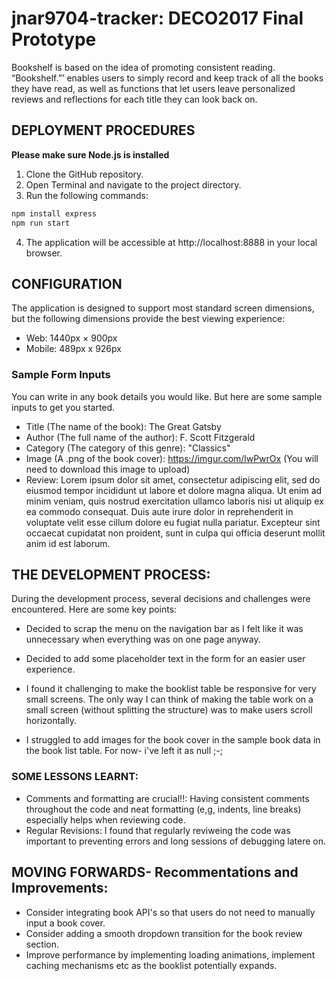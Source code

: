 # jnar9704-tracker: DECO2017 Final Prototype
Bookshelf is based on the idea of promoting consistent reading. “Bookshelf.”’ enables users to simply record and keep track of all the books they have read, as well as
functions that let users leave personalized reviews and reflections for each title they can look back on. 

## DEPLOYMENT PROCEDURES
**Please make sure Node.js is installed**
1. Clone the GitHub repository.
2. Open Terminal and navigate to the project directory.
3. Run the following commands:
```BASH
npm install express
npm run start
```
4. The application will be accessible at http://localhost:8888 in your local browser.

## CONFIGURATION
The application is designed to support most standard screen dimensions, but the following dimensions provide the best viewing experience:
- Web: 1440px × 900px
- Mobile: 489px x 926px

### Sample Form Inputs
You can write in any book details you would like. But here are some sample inputs to get you started. 
- Title (The name of the book): The Great Gatsby
- Author (The full name of the author): F. Scott Fitzgerald
- Category (The category of this genre): "Classics"
- Image (A .png of the book cover): https://imgur.com/lwPwrOx (You will need to download this image to upload)
- Review: Lorem ipsum dolor sit amet, consectetur adipiscing elit, sed do eiusmod tempor incididunt ut labore et dolore magna aliqua. Ut enim ad minim veniam, quis nostrud exercitation ullamco laboris nisi ut aliquip ex ea commodo consequat. Duis aute irure dolor in reprehenderit in voluptate velit esse cillum dolore eu fugiat nulla pariatur. Excepteur sint occaecat cupidatat non proident, sunt in culpa qui officia deserunt mollit anim id est laborum.


## THE DEVELOPMENT PROCESS:
During the development process, several decisions and challenges were encountered. Here are some key points:

- Decided to scrap the menu on the navigation bar as I felt like it was unnecessary when everything was on one page anyway.
- Decided to add some placeholder text in the form for an easier user experience.  

- I found it challenging to make the booklist table be responsive for very small screens. The only way I can think of making the table work on a small screen (without splitting the structure) was to make users scroll horizontally. 

- I struggled to add images for the book cover in the sample book data in the book list table. For now- i've left it as null ;-;

### SOME LESSONS LEARNT:
- Comments and formatting are crucial!!: Having consistent comments throughout the code and neat formatting (e,g, indents, line breaks) especially helps when reviewing code.
- Regular Revisions: I found that regularly reviweing the code was important to preventing errors and long sessions of debugging latere on. 


## MOVING FORWARDS- Recommentations and Improvements:
- Consider integrating book API's so that users do not need to manually input a book cover. 
- Consider adding a smooth dropdown transition for the book review section.
- Improve performance by implementing loading animations, implement caching mechanisms etc as the booklist potentially expands. 


